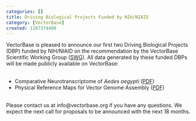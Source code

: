 ```yaml
---
categories: []
title: Driving Biological Projects Funded by NIH/NIAID
category: [VectorBase]
created: 1287374400
---
```

VectorBase is pleased to announce our first two Driving Biological Projects (DBP) funded by NIH/NIAID on the recommendation by the VectorBase Scientific Working Group (<a href="/about/">SWG</a>). All data generated by these funded DBPs will be made publicly available on VectorBase:<br /><br/>
<ul>
<li>Comparative Neurotranscriptome of <i>Aedes aegypti</i> (<a href="/content/comparative-neurotranscriptome-aedes-aegypti">PDF</a>)
<li>Physical Reference Maps for Vector Genome Assembly (<a href="/content/physical-reference-maps-vector-genome-assembly">PDF</a>)
</ul>
<br />
Please contact us at info@vectorbase.org if you have any questions.  We expect the next call for proposals to be announced with the next 18 months.
